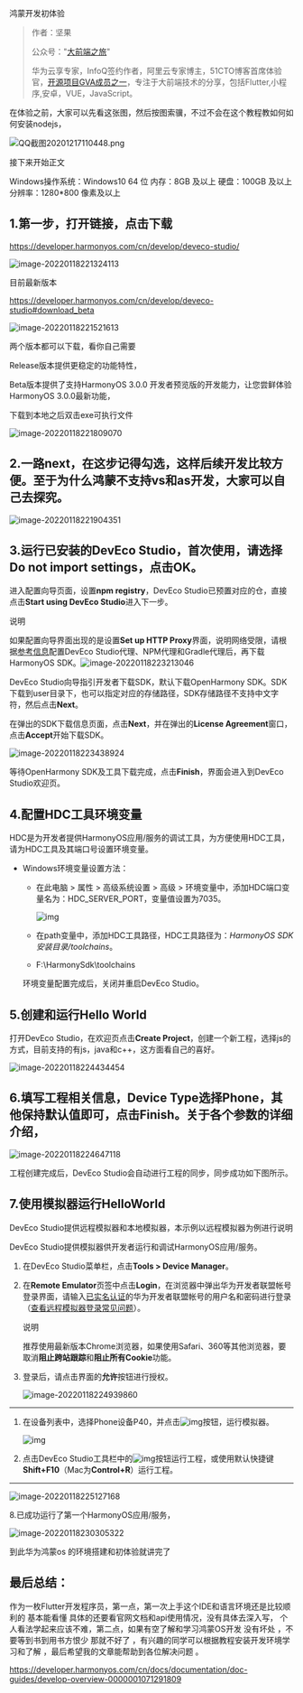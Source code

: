 鸿蒙开发初体验

> 作者：坚果
>
> 公众号："[大前端之旅](https://mp.weixin.qq.com/s/aJvihD4dzEJyOV3q6_Zeng)"
>
> 华为云享专家，InfoQ签约作者，阿里云专家博主，51CTO博客首席体验官，[开源项目GVA成员之一](https://www.gin-vue-admin.com/)，专注于大前端技术的分享，包括Flutter,小程序,安卓，VUE，JavaScript。

在体验之前，大家可以先看这张图，然后按图索骥，不过不会在这个教程教如何如何安装nodejs，

![QQ截图20201217110448.png](https://luckly007.oss-cn-beijing.aliyuncs.com/image/6865547-0cdccdcdf6dce079.png)



接下来开始正文

Windows操作系统：Windows10 64 位
内存：8GB 及以上
硬盘：100GB 及以上
分辨率：1280*800 像素及以上

## 1.第一步，打开链接，点击下载

https://developer.harmonyos.com/cn/develop/deveco-studio/



![image-20220118221324113](https://luckly007.oss-cn-beijing.aliyuncs.com/images/image-20220118221324113.png)



目前最新版本

https://developer.harmonyos.com/cn/develop/deveco-studio#download_beta

![image-20220118221521613](https://luckly007.oss-cn-beijing.aliyuncs.com/images/image-20220118221521613.png)



两个版本都可以下载，看你自己需要

Release版本提供更稳定的功能特性，

Beta版本提供了支持HarmonyOS 3.0.0 开发者预览版的开发能力，让您尝鲜体验HarmonyOS 3.0.0最新功能，

下载到本地之后双击exe可执行文件

![image-20220118221809070](https://luckly007.oss-cn-beijing.aliyuncs.com/images/image-20220118221809070.png)



## 2.一路next，在这步记得勾选，这样后续开发比较方便。至于为什么鸿蒙不支持vs和as开发，大家可以自己去探究。

![image-20220118221904351](https://luckly007.oss-cn-beijing.aliyuncs.com/images/image-20220118221904351.png)



## 3.运行已安装的DevEco Studio，首次使用，请选择**Do not import settings**，点击**OK**。

进入配置向导页面，设置**npm registry**，DevEco Studio已预置对应的仓，直接点击**Start using DevEco Studio**进入下一步。

说明

如果配置向导界面出现的是设置**Set up HTTP Proxy**界面，说明网络受限，请根据[参考信息](https://developer.harmonyos.com/cn/docs/documentation/doc-guides/environment_config-0000001052902427#section11105193853519)配置DevEco Studio代理、NPM代理和Gradle代理后，再下载HarmonyOS SDK。![image-20220118223213046](https://luckly007.oss-cn-beijing.aliyuncs.com/images/image-20220118223213046.png)

DevEco Studio向导指引开发者下载SDK，默认下载OpenHarmony SDK。SDK下载到user目录下，也可以指定对应的存储路径，SDK存储路径不支持中文字符，然后点击**Next**。

在弹出的SDK下载信息页面，点击**Next**，并在弹出的**License Agreement**窗口，点击**Accept**开始下载SDK。

![image-20220118223438924](https://luckly007.oss-cn-beijing.aliyuncs.com/images/image-20220118223438924.png)

等待OpenHarmony SDK及工具下载完成，点击**Finish**，界面会进入到DevEco Studio欢迎页。



## 4.配置HDC工具环境变量



HDC是为开发者提供HarmonyOS应用/服务的调试工具，为方便使用HDC工具，请为HDC工具及其端口号设置环境变量。

- Windows环境变量设置方法：

  - 在此电脑 > 属性 > 高级系统设置 > 高级 > 环境变量中，添加HDC端口变量名为：HDC_SERVER_PORT，变量值设置为7035。

    ![img](https://alliance-communityfile-drcn.dbankcdn.com/FileServer/getFile/cmtyPub/011/111/111/0000000000011111111.20220117180404.99837288806801048962856170894620:50530117023205:2800:0E0E92823005239E59F2CCA643C572E5DC708B3071BAA9D145E71756F301A3B5.png?needInitFileName=true?needInitFileName=true)

  - 在path变量中，添加HDC工具路径，HDC工具路径为：*HarmonyOS SDK安装目录/toolchains*。

  - F:\HarmonySdk\toolchains

  环境变量配置完成后，关闭并重启DevEco Studio。

## 5.创建和运行Hello World

打开DevEco Studio，在欢迎页点击**Create Project**，创建一个新工程，选择js的方式，目前支持的有js，java和c++，这方面看自己的喜好。

![image-20220118224434454](https://luckly007.oss-cn-beijing.aliyuncs.com/images/image-20220118224434454.png)

## 6.填写工程相关信息，Device Type选择Phone，其他保持默认值即可，点击**Finish**。关于各个参数的详细介绍，



![image-20220118224647118](https://luckly007.oss-cn-beijing.aliyuncs.com/images/image-20220118224647118.png)

工程创建完成后，DevEco Studio会自动进行工程的同步，同步成功如下图所示。



## 7.使用模拟器运行HelloWorld

DevEco Studio提供远程模拟器和本地模拟器，本示例以远程模拟器为例进行说明

DevEco Studio提供模拟器供开发者运行和调试HarmonyOS应用/服务。

1. 在DevEco Studio菜单栏，点击**Tools > Device Manager**。

2. 在**Remote Emulator**页签中点击**Login**，在浏览器中弹出华为开发者联盟帐号登录界面，请输入[已实名认证](https://developer.huawei.com/consumer/cn/doc/start/ibca-0000001062388135)的华为开发者联盟帐号的用户名和密码进行登录（[查看远程模拟器登录常见问题](https://developer.harmonyos.com/cn/docs/documentation/doc-guides/faq-remote-emulator-login-0000001087243722)）。

   说明

   推荐使用最新版本Chrome浏览器，如果使用Safari、360等其他浏览器，要取消**阻止跨站跟踪**和**阻止所有Cookie**功能。

3. 登录后，请点击界面的**允许**按钮进行授权。

   ![image-20220118224939860](https://luckly007.oss-cn-beijing.aliyuncs.com/images/image-20220118224939860.png)

****

1. 在设备列表中，选择Phone设备P40，并点击![img](https://alliance-communityfile-drcn.dbankcdn.com/FileServer/getFile/cmtyPub/011/111/111/0000000000011111111.20220117180404.88027166489155597914585670047022:50530117023205:2800:D9D95CE378D15E73D9A1FED1CC20D135D8D15480854FA95C756B328109990DF1.png?needInitFileName=true?needInitFileName=true)按钮，运行模拟器。

   ![img](https://alliance-communityfile-drcn.dbankcdn.com/FileServer/getFile/cmtyPub/011/111/111/0000000000011111111.20220117180404.92161093986315391848725396958784:50530117023205:2800:A05E7934DD3C3C6DE38B7142E6FB2A22C5F033B4DF7E7B38A8A2BA3F28FF86D9.png?needInitFileName=true?needInitFileName=true)

2. 点击DevEco Studio工具栏中的![img](https://alliance-communityfile-drcn.dbankcdn.com/FileServer/getFile/cmtyPub/011/111/111/0000000000011111111.20220117180404.07985354226462111659543895713126:50530117023205:2800:6FE77160FE97AFFC38A1902C0C9D1AEC234669D8699FC3BDDD2A63B90BE1FA6D.png?needInitFileName=true?needInitFileName=true)按钮运行工程，或使用默认快捷键**Shift+F10**（Mac为**Control+R**）运行工程。

****

![image-20220118225127168](https://luckly007.oss-cn-beijing.aliyuncs.com/images/image-20220118225127168.png)

8.已成功运行了第一个HarmonyOS应用/服务，

![image-20220118230305322](https://luckly007.oss-cn-beijing.aliyuncs.com/images/image-20220118230305322.png)



到此华为鸿蒙os 的环境搭建和初体验就讲完了

## 最后总结：

作为一枚Flutter开发程序员，第一点，第一次上手这个IDE和语言环境还是比较顺利的 基本能看懂 具体的还要看官网文档和api使用情况，没有具体去深入写， 个人看法学起来应该不难，第二点，如果有空了解和学习鸿蒙OS开发 没有坏处 ，不要等到书到用书方恨少 那就不好了 ，有兴趣的同学可以根据教程安装开发环境学习和了解 ，最后希望我的文章能帮助到各位解决问题 。

https://developer.harmonyos.com/cn/docs/documentation/doc-guides/develop-overview-0000001071291809